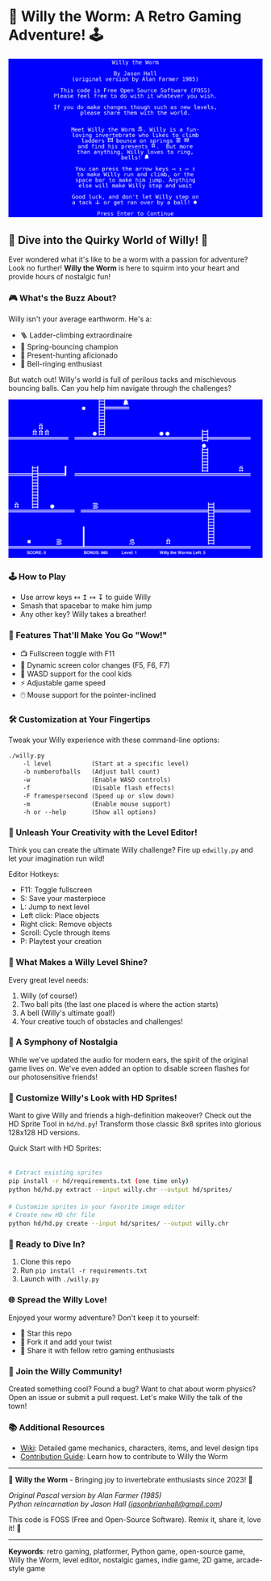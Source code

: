 # 🐛 Willy the Worm: A Retro Gaming Adventure! 🕹️

![Willy the Worm Banner](images/intro.png)

## 🌟 Dive into the Quirky World of Willy! 🌟

Ever wondered what it's like to be a worm with a passion for adventure? Look no further! **Willy the Worm** is here to squirm into your heart and provide hours of nostalgic fun!

### 🎮 What's the Buzz About?

Willy isn't your average earthworm. He's a:
- 🪜 Ladder-climbing extraordinaire
- 🦘 Spring-bouncing champion
- 🎁 Present-hunting aficionado
- 🔔 Bell-ringing enthusiast

But watch out! Willy's world is full of perilous tacks and mischievous bouncing balls. Can you help him navigate through the challenges?

![Level 1 Screenshot](images/level1.png)

### 🕹️ How to Play

- Use arrow keys ↤ ↥ ↦ ↧ to guide Willy
- Smash that spacebar to make him jump
- Any other key? Willy takes a breather!

### 🚀 Features That'll Make You Go "Wow!"

- 📺 Fullscreen toggle with F11
- 🌈 Dynamic screen color changes (F5, F6, F7)
- 🎹 WASD support for the cool kids
- ⚡ Adjustable game speed
- 🖱️ Mouse support for the pointer-inclined

### 🛠️ Customization at Your Fingertips

Tweak your Willy experience with these command-line options:
```
./willy.py 
    -l level           (Start at a specific level)
    -b numberofballs   (Adjust ball count)
    -w                 (Enable WASD controls)
    -f                 (Disable flash effects)
    -F framespersecond (Speed up or slow down)
    -m                 (Enable mouse support)
    -h or --help       (Show all options)
```

### 🎨 Unleash Your Creativity with the Level Editor!

Think you can create the ultimate Willy challenge? Fire up `edwilly.py` and let your imagination run wild!

Editor Hotkeys:
- F11: Toggle fullscreen
- S: Save your masterpiece
- L: Jump to next level
- Left click: Place objects
- Right click: Remove objects
- Scroll: Cycle through items
- P: Playtest your creation

### 🌟 What Makes a Willy Level Shine?

Every great level needs:
1. Willy (of course!)
2. Two ball pits (the last one placed is where the action starts)
3. A bell (Willy's ultimate goal!)
4. Your creative touch of obstacles and challenges!

### 🎵 A Symphony of Nostalgia

While we've updated the audio for modern ears, the spirit of the original game lives on. We've even added an option to disable screen flashes for our photosensitive friends!

### 🎨 Customize Willy's Look with HD Sprites!

Want to give Willy and friends a high-definition makeover? Check out the HD Sprite Tool in `hd/hd.py`! Transform those classic 8x8 sprites into glorious 128x128 HD versions.

Quick Start with HD Sprites:
```bash

# Extract existing sprites
pip install -r hd/requirements.txt (one time only)
python hd/hd.py extract --input willy.chr --output hd/sprites/

# Customize sprites in your favorite image editor
# Create new HD chr file
python hd/hd.py create --input hd/sprites/ --output willy.chr
```

### 🚀 Ready to Dive In?

1. Clone this repo
2. Run `pip install -r requirements.txt`
3. Launch with `./willy.py`

### 🌐 Spread the Willy Love!

Enjoyed your wormy adventure? Don't keep it to yourself:
- 🌟 Star this repo
- 🍴 Fork it and add your twist
- 📣 Share it with fellow retro gaming enthusiasts

### 👥 Join the Willy Community!

Created something cool? Found a bug? Want to chat about worm physics? Open an issue or submit a pull request. Let's make Willy the talk of the town!

### 📚 Additional Resources

- [Wiki](wiki.md): Detailed game mechanics, characters, items, and level design tips
- [Contribution Guide](contribution.md): Learn how to contribute to Willy the Worm

---

🎉 **Willy the Worm** - Bringing joy to invertebrate enthusiasts since 2023! 🎉

*Original Pascal version by Alan Farmer (1985)*  
*Python reincarnation by Jason Hall (jasonbrianhall@gmail.com)*

This code is FOSS (Free and Open-Source Software). Remix it, share it, love it! 💖

---

**Keywords**: retro gaming, platformer, Python game, open-source game, Willy the Worm, level editor, nostalgic games, indie game, 2D game, arcade-style game
